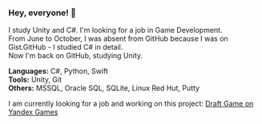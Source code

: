### Hey, everyone! 👋

I study Unity and C#. I'm looking for a job in Game Development. </br>
From June to October, I was absent from GitHub because I was on Gist.GitHub - I studied C# in detail. </br>
Now I'm back on GitHub, studying Unity. </br>

<b>Languages:</b> C#, Python, Swift </br>
<b>Tools:</b> Unity, Git </br>
<b>Others:</b> MSSQL, Oracle SQL, SQLite, Linux Red Hut, Putty </br>

I am currently looking for a job and working on this project:
[Draft Game on Yandex Games](https://yandex.ru/games/app/291940?draft=true&lang=ru)

